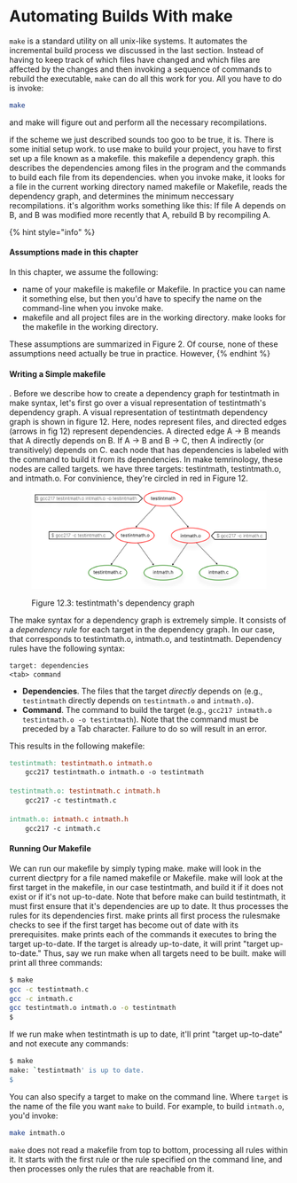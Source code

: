 # Automating Builds With make

`make` is a standard utility on all unix-like systems. It automates the incremental build process we discussed in the last section. Instead of having to keep track of which files have changed and which files are affected by the changes and then invoking a sequence of commands to rebuild the executable, `make` can do all this work for you. All you have to do is invoke:

```bash
make
```

and make will figure out and perform all the necessary recompilations.&#x20;

if the scheme we just described sounds too goo to be true, it is. There is some initial setup work. to use make to build your project, you have to first set up a file known as a makefile. this makefile a dependency graph. this describes the dependencies among files in the program and the commands to build each file from its dependencies. when you invoke make, it looks for a file in the current working directory named makefile or Makefile, reads the dependency graph, and determines the minimum neccessary recompilations. it's algorithm works something like this: If file A depends on B, and B was modified more recently that A, rebuild B by recompiling A.&#x20;

{% hint style="info" %}
#### Assumptions made in this chapter

In this chapter, we assume the following:

* name of your makefile is makefile or Makefile. In practice you can name it something else, but then you'd have to specify the name on the command-line when you invoke make.&#x20;
* makefile and all project files are in the working directory. make looks for the makefile in the working directory.&#x20;

These assumptions are summarized in Figure 2. Of course, none of these assumptions need actually be true in practice. However,&#x20;
{% endhint %}

#### Writing a Simple makefile

. Before we describe how to create a dependency graph for testintmath in make syntax, let's first go over a visual representation of testintmath's dependency graph. A visual representation of testintmath dependency graph is shown in figure 12. Here, nodes represent files, and directed edges (arrows in fig 12) represent dependencies. A directed edge A -> B meands that A directly depends on B. If A -> B and B -> C, then A indirectly (or transitively) depends on C. each node that has dependencies is labeled with the command to build it from its dependencies. In make temrinology, these nodes are called targets. we have three targets: testintmath, testintmath.o, and intmath.o. For convinience, they're circled in red in Figure 12.&#x20;

<figure><img src="../.gitbook/assets/Group 125 (1).png" alt="" width="563"><figcaption><p>Figure 12.3: testintmath's dependency graph</p></figcaption></figure>

The make syntax for a dependency graph is extremely simple. It consists of a _dependency rule_ for each target in the dependency graph. In our case, that corresponds to testintmath.o, intmath.o, and testintmath. Dependency rules have the following syntax:

```
target: dependencies
<tab> command
```

* **Dependencies**. The files that the target _directly_ depends on (e.g., `testintmath` directly depends on `testintmath.o` and `intmath.o`).&#x20;
* **Command**. The command to build the target  (e.g., `gcc217 intmath.o testintmath.o -o testintmath`). Note that the command must be preceded by a Tab character. Failure to do so will result in an error.&#x20;

This results in the following makefile:

```makefile
testintmath: testintmath.o intmath.o
    gcc217 testintmath.o intmath.o -o testintmath

testintmath.o: testintmath.c intmath.h
    gcc217 -c testintmath.c

intmath.o: intmath.c intmath.h
    gcc217 -c intmath.c
```

#### Running Our Makefile&#x20;

We can run our makefile by simply typing make. make will look in the current diectpry for a file named makefile or Makefile. make will look at the first target in the makefile, in our case testintmath, and build it if it does not exist or if it's not up-to-date. Note that before make can build testintmath, it must first ensure that it's dependencies are up to date. It thus processes the rules for its dependencies first. make prints all first process the rulesmake checks to see if the first target has become out of date with its prerequisites. make prints each of the commands it executes to bring the target up-to-date. If the target is already up-to-date, it will print "target up-to-date." Thus, say we run make when all targets need to be built. make will print all three commands:

```bash
$ make
gcc -c testintmath.c
gcc -c intmath.c
gcc testintmath.o intmath.o -o testintmath
$
```

If we run make when testintmath is up to date, it'll print "target up-to-date" and not execute any commands:

```bash
$ make
make: `testintmath' is up to date.
$
```

You can also specify a target to make on the command line. Where `target` is the name of the file you want `make` to build. For example, to build `intmath.o`, you'd invoke:&#x20;

```bash
make intmath.o
```

`make` does not read a makefile from top to bottom, processing all rules within it. It starts with the first rule or the rule specified on the command line, and then processes only the rules that are reachable from it.
